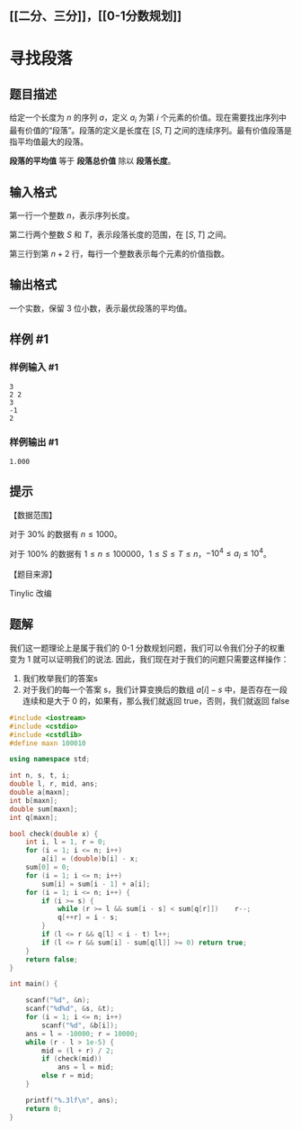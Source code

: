 
## [[二分、三分]]，[[0-1分数规划]]
# 寻找段落

## 题目描述

给定一个长度为 $n$ 的序列 $a$，定义 $a_i$ 为第 $i$ 个元素的价值。现在需要找出序列中最有价值的“段落”。段落的定义是长度在 $[S, T]$ 之间的连续序列。最有价值段落是指平均值最大的段落。

**段落的平均值** 等于 **段落总价值** 除以 **段落长度**。

## 输入格式

第一行一个整数 $n$，表示序列长度。

第二行两个整数 $S$ 和 $T$，表示段落长度的范围，在 $[S, T]$ 之间。

第三行到第 $n+2$ 行，每行一个整数表示每个元素的价值指数。

## 输出格式

一个实数，保留 $3$ 位小数，表示最优段落的平均值。

## 样例 #1

### 样例输入 #1

```
3
2 2
3
-1
2
```

### 样例输出 #1

```
1.000
```

## 提示

【数据范围】

对于 $30\%$ 的数据有 $n \le 1000$。

对于 $100\%$ 的数据有 $1 \le n \le 100000$，$1 \le S \le T \le n$，$-{10}^4 \le a_i \le {10}^4$。

【题目来源】

Tinylic 改编

## 题解
我们这一题理论上是属于我们的 0-1 分数规划问题，我们可以令我们分子的权重变为 1 就可以证明我们的说法. 因此，我们现在对于我们的问题只需要这样操作：
1. 我们枚举我们的答案s
2. 对于我们的每一个答案 s，我们计算变换后的数组 $a[i]-s$ 中，是否存在一段连续和是大于 0 的，如果有，那么我们就返回 true，否则，我们就返回 false

```cpp
#include <iostream>
#include <cstdio>
#include <cstdlib>
#define maxn 100010

using namespace std;

int n, s, t, i;
double l, r, mid, ans;
double a[maxn];
int b[maxn];
double sum[maxn];
int q[maxn];

bool check(double x) {
    int i, l = 1, r = 0;
    for (i = 1; i <= n; i++)
        a[i] = (double)b[i] - x;
    sum[0] = 0;
    for (i = 1; i <= n; i++)
        sum[i] = sum[i - 1] + a[i];
    for (i = 1; i <= n; i++) {
        if (i >= s) {
            while (r >= l && sum[i - s] < sum[q[r]])    r--;
            q[++r] = i - s;
        }
        if (l <= r && q[l] < i - t) l++;
        if (l <= r && sum[i] - sum[q[l]] >= 0) return true;
    }
    return false;
}

int main() {

    scanf("%d", &n);
    scanf("%d%d", &s, &t);
    for (i = 1; i <= n; i++)
        scanf("%d", &b[i]);
    ans = l = -10000; r = 10000;
    while (r - l > 1e-5) {
        mid = (l + r) / 2;
        if (check(mid))
            ans = l = mid;
        else r = mid;
    }

    printf("%.3lf\n", ans);
    return 0;
}
```
